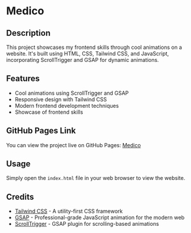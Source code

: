 # Medico

## Description
This project showcases my frontend skills through cool animations on a website. It's built using HTML, CSS, Tailwind CSS, and JavaScript, incorporating ScrollTrigger and GSAP for dynamic animations.

## Features
- Cool animations using ScrollTrigger and GSAP
- Responsive design with Tailwind CSS
- Modern frontend development techniques
- Showcase of frontend skills

## GitHub Pages Link
You can view the project live on GitHub Pages: [Medico](https://gauravsharma-g-s.github.io/Medico/medico)

## Usage
Simply open the `index.html` file in your web browser to view the website.

## Credits
- [Tailwind CSS](https://tailwindcss.com/) - A utility-first CSS framework
- [GSAP](https://greensock.com/gsap/) - Professional-grade JavaScript animation for the modern web
- [ScrollTrigger](https://greensock.com/scrolltrigger/) - GSAP plugin for scrolling-based animations
